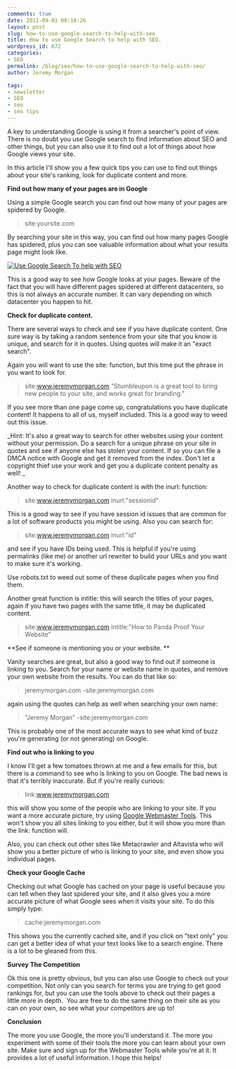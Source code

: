 ```yaml
---
comments: true
date: 2011-09-01 00:10:26
layout: post
slug: how-to-use-google-search-to-help-with-seo
title: How to use Google Search to help with SEO.
wordpress_id: 672
categories:
- SEO
permalink: /blog/seo/how-to-use-google-search-to-help-with-seo/
author: Jeremy Morgan

tags:
- newsletter
- SEO
- seo
- seo tips
---
```



A key to understanding Google is using it from a searcher's point of view. There is no doubt you use Google search to find information about SEO and other things, but you can also use it to find out a lot of things about how Google views your site.



In this article I'll show you a few quick tips you can use to find out things about your site's ranking, look for duplicate content and more.

**Find out how many of your pages are in Google**

Using a simple Google search you can find out how many of your pages are spidered by Google.


> site:yoursite.com


By searching your site in this way, you can find out how many pages Google has spidered, plus you can see valuable information about what your results page might look like.

[![Use Google Search To help with SEO](http://jeremymorgan.s3.amazonaws.com/wp-content/uploads/2011/08/search-google1.jpg)](http://jeremymorgan.s3.amazonaws.com/wp-content/uploads/2011/08/search-google1.jpg)

This is a good way to see how Google looks at your pages. Beware of the fact that you will have different pages spidered at different datacenters, so this is not always an accurate number. It can vary depending on which datacenter you happen to hit.

**Check for duplicate content.**

There are several ways to check and see if you have duplicate content. One sure way is by taking a random sentence from your site that you know is unique, and search for it in quotes. Using quotes will make it an "exact search".

Again you will want to use the site: function, but this time put the phrase in you want to look for.


> site:www.jeremymorgan.com "Stumbleupon is a great tool to bring new people to your site, and works great for branding."


If you see more than one page come up, congratulations you have duplicate content! It happens to all of us, myself included. This is a good way to weed out this issue.

_Hint: It's also a great way to search for other websites using your content without your permission. Do a search for a unique phrase on your site in quotes and see if anyone else has stolen your content. If so you can file a DMCA notice with Google and get it removed from the index. Don't let a copyright thief use your work and get you a duplicate content penalty as well! _

Another way to check for duplicate content is with the inurl: function:


> site:www.jeremymorgan.com inurl:"sessionid"


This is a good way to see if you have session id issues that are common for a lot of software products you might be using. Also you can search for:


> site:www.jeremymorgan.com inurl:"id"


and see if you have IDs being used. This is helpful if you're using permalinks (like me) or another url rewriter to build your URLs and you want to make sure it's working.

Use robots.txt to weed out some of these duplicate pages when you find them.

Another great function is intitle: this will search the titles of your pages, again if you have two pages with the same title, it may be duplicated content.


> site:www.jeremymorgan.com intitle:"How to Panda Proof Your Website"


**See if someone is mentioning you or your website. **

Vanity searches are great, but also a good way to find out if someone is linking to you. Search for your name or website name in quotes, and remove your own website from the results. You can do that like so:


> jeremymorgan.com -site:jeremymorgan.com


again using the quotes can help as well when searching your own name:


> "Jeremy Morgan" -site:jeremymorgan.com


This is probably one of the most accurate ways to see what kind of buzz you're generating (or not generating) on Google.

**Find out who is linking to you**

I know I'll get a few tomatoes thrown at me and a few emails for this, but there is a command to see who is linking to you on Google. The bad news is that it's terribly inaccurate. But if you're really curious:


> link:www.jeremymorgan.com


this will show you some of the people who are linking to your site. If you want a more accurate picture, try using [Google Webmaster Tools](https://www.google.com/webmasters/tools/). This won't show you all sites linking to you either, but it will show you more than the link: function will.

Also, you can check out other sites like Metacrawler and Altavista who will show you a better picture of who is linking to your site, and even show you individual pages.

**Check your Google Cache**

Checking out what Google has cached on your page is useful because you can tell when they last spidered your site, and it also gives you a more accurate picture of what Google sees when it visits your site. To do this simply type:


> cache:jeremymorgan.com


This shows you the currently cached site, and if you click on "text only" you can get a better idea of what your text looks like to a search engine. There is a lot to be gleaned from this.

**Survey The Competition**

Ok this one is pretty obvious, but you can also use Google to check out your competition. Not only can you search for terms you are trying to get good rankings for, but you can use the tools above to check out their pages a little more in depth.  You are free to do the same thing on their site as you can on your own, so see what your competitors are up to!

**Conclusion**

The more you use Google, the more you'll understand it. The more you experiment with some of their tools the more you can learn about your own site. Make sure and sign up for the Webmaster Tools while you're at it. It provides a lot of useful information. I hope this helps!
